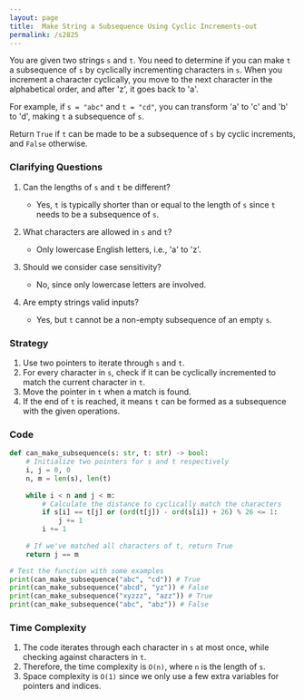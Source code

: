 ```yaml
---
layout: page
title:  Make String a Subsequence Using Cyclic Increments-out
permalink: /s2825
---
```


You are given two strings `s` and `t`. You need to determine if you can make `t` a subsequence of `s` by cyclically incrementing characters in `s`. When you increment a character cyclically, you move to the next character in the alphabetical order, and after 'z', it goes back to 'a'.

For example, if `s = "abc"` and `t = "cd"`, you can transform 'a' to 'c' and 'b' to 'd', making `t` a subsequence of `s`.

Return `True` if `t` can be made to be a subsequence of `s` by cyclic increments, and `False` otherwise.

### Clarifying Questions

1. Can the lengths of `s` and `t` be different?
   - Yes, `t` is typically shorter than or equal to the length of `s` since `t` needs to be a subsequence of `s`.

2. What characters are allowed in `s` and `t`?
   - Only lowercase English letters, i.e., 'a' to 'z'.

3. Should we consider case sensitivity?
   - No, since only lowercase letters are involved.

4. Are empty strings valid inputs?
   - Yes, but `t` cannot be a non-empty subsequence of an empty `s`.

### Strategy

1. Use two pointers to iterate through `s` and `t`.
2. For every character in `s`, check if it can be cyclically incremented to match the current character in `t`.
3. Move the pointer in `t` when a match is found.
4. If the end of `t` is reached, it means `t` can be formed as a subsequence with the given operations.

### Code

```python
def can_make_subsequence(s: str, t: str) -> bool:
    # Initialize two pointers for s and t respectively
    i, j = 0, 0
    n, m = len(s), len(t)
    
    while i < n and j < m:
        # Calculate the distance to cyclically match the characters
        if s[i] == t[j] or (ord(t[j]) - ord(s[i]) + 26) % 26 <= 1:
            j += 1
        i += 1
    
    # If we've matched all characters of t, return True
    return j == m

# Test the function with some examples
print(can_make_subsequence("abc", "cd")) # True
print(can_make_subsequence("abcd", "yz")) # False
print(can_make_subsequence("xyzzz", "azz")) # True
print(can_make_subsequence("abc", "abz")) # False
```

### Time Complexity

1. The code iterates through each character in `s` at most once, while checking against characters in `t`.
2. Therefore, the time complexity is `O(n)`, where `n` is the length of `s`.
3. Space complexity is `O(1)` since we only use a few extra variables for pointers and indices.